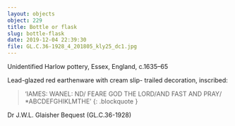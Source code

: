 ```yaml
---
layout: objects
object: 229
title: Bottle or flask
slug: bottle-flask
date: 2019-12-04 22:39:30
file: GL.C.36-1928_4_201805_kly25_dc1.jpg
---
```

Unidentified Harlow pottery, Essex, England, c.1635–65  

Lead-glazed red earthenware with cream slip- trailed decoration, inscribed:

> ‘IAMES: WANEL: ND/ FEARE GOD THE LORD/AND FAST AND PRAY/ *ABCDEFGHIKLMTHE’
{: .blockquote } 

Dr J.W.L. Glaisher Bequest (GL.C.36-1928)
